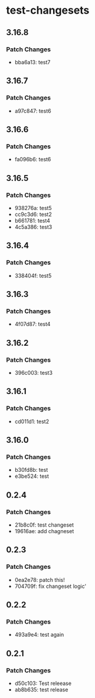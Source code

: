 # test-changesets

## 3.16.8

### Patch Changes

- bba6a13: test7

## 3.16.7

### Patch Changes

- a97c847: test6

## 3.16.6

### Patch Changes

- fa096b6: test6

## 3.16.5

### Patch Changes

- 938276a: test5
- cc9c3d6: test2
- b661781: test4
- 4c5a386: test3

## 3.16.4

### Patch Changes

- 338404f: test5

## 3.16.3

### Patch Changes

- 4f07d87: test4

## 3.16.2

### Patch Changes

- 396c003: test3

## 3.16.1

### Patch Changes

- cd011d1: test2

## 3.16.0

### Patch Changes

- b30fd8b: test
- e3be524: test

## 0.2.4

### Patch Changes

- 21b8c0f: test changeset
- 19616ae: add chagneset

## 0.2.3

### Patch Changes

- 0ea2e78: patch this!
- 704709f: fix changeset logic'

## 0.2.2

### Patch Changes

- 493a9e4: test again

## 0.2.1

### Patch Changes

- d50c103: Test releease
- ab8b635: test release
